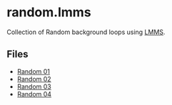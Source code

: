 # random.lmms
Collection of Random background loops using [LMMS](https://lmms.io).

## Files
  * [Random 01](random-01.mmpz)
  * [Random 02](random-02.mmpz)
  * [Random 03](random-03.mmpz)
  * [Random 04](random-04.mmpz)
